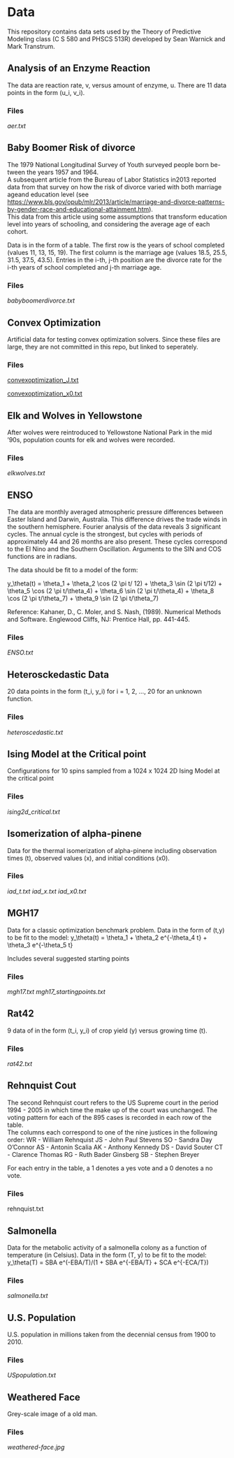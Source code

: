 # Data

This repository contains data sets used by the Theory of Predictive Modeling class (C S 580 and PHSCS 513R) developed by Sean Warnick and Mark Transtrum.

## Analysis of an Enzyme Reaction

The data are reaction rate, v,  versus amount of enzyme, u.
There are 11 data points in the form (u_i, v_i).

### Files

*aer.txt*


## Baby Boomer Risk of divorce

The  1979  National  Longitudinal  Survey  of  Youth  surveyed  people  born  be-tween the years 1957 and 1964.  
A subsequent article from the Bureau of Labor Statistics in2013 reported data from that survey on how the risk of divorce varied with both marriage ageand education level (see https://www.bls.gov/opub/mlr/2013/article/marriage-and-divorce-patterns-by-gender-race-and-educational-attainment.htm).   
This data from this article using  some  assumptions that  transform  education  level  into  years  of  schooling,  and  considering  the  average  age  of  each cohort.

Data is in the form of a table. 
The first row is the years of school completed (values 11, 13, 15, 19).
The first column is the marriage age (values 18.5, 25.5, 31.5, 37.5, 43.5).
Entries in the i-th, j-th position are the divorce rate for the i-th years of school completed and j-th marriage age.

### Files

*babyboomerdivorce.txt*

## Convex Optimization

Artificial data for testing convex optimization solvers.  Since these files are large, they are not committed in this repo, but linked to seperately.

### Files

[convexoptimization_J.txt](https://byu.box.com/s/kul06cnxhirvlnuzij8v6msehxxycnua)

[convexoptimization_x0.txt](https://byu.box.com/s/hkqeqgvsdxtcrl6vllosemuh398kbls5)

## Elk and Wolves in Yellowstone

After wolves were reintroduced to Yellowstone National Park in the mid ’90s, population counts for elk and wolves were recorded.

### Files

*elkwolves.txt*


## ENSO

The data are monthly averaged atmospheric pressure differences between Easter Island and Darwin, Australia.  This difference drives the trade winds in the southern hemisphere.  Fourier analysis of the data reveals 3 significant cycles.  The annual cycle is the strongest, but cycles with periods of approximately 44 and 26 months are also present.  These cycles correspond to the El Nino and the Southern Oscillation.  Arguments to the SIN and COS functions are in radians.

The data should be fit to a model of the form:

y_\theta(t) = \theta_1 + \theta_2 \cos (2 \pi t/ 12) + \theta_3 \sin (2 \pi t/12) + \theta_5 \cos (2 \pi t/\theta_4) + \theta_6 \sin (2 \pi t/\theta_4) + \theta_8 \cos (2 \pi t/\theta_7) + \theta_9 \sin (2 \pi t/\theta_7)

Reference:     Kahaner, D., C. Moler, and S. Nash, (1989). Numerical Methods and Software. Englewood Cliffs, NJ: Prentice Hall, pp. 441-445.

### Files

*ENSO.txt*

## Heterosckedastic Data

20 data points in the form (t_i, y_i) for i = 1, 2, ..., 20 for an unknown function.

### Files

*heteroscedastic.txt*

## Ising Model at the Critical point

Configurations for 10 spins sampled from a 1024 x 1024 2D Ising Model at the critical point

### Files

*ising2d_critical.txt*

## Isomerization of alpha-pinene

Data for the thermal isomerization of alpha-pinene including observation times (t), observed values (x), and initial conditions (x0).

### Files

*iad_t.txt*
*iad_x.txt*
*iad_x0.txt*

## MGH17

Data for a classic optimization benchmark problem.  Data in the form of (t,y) to be fit to the model:
y_\theta(t) = \theta_1 + \theta_2 e^{-\theta_4 t} + \theta_3 e^{-\theta_5 t}

Includes several suggested starting points

### Files

*mgh17.txt*
*mgh17_startingpoints.txt*

## Rat42

9 data of in the form (t_i, y_i) of crop yield (y) versus growing time (t).

### Files

*rat42.txt*

## Rehnquist Cout

The second Rehnquist court refers to the US Supreme court in the period 1994 - 2005 in which time the make up of the court was unchanged.  The voting pattern for each of the 895 cases is recorded in each row of the table.  
The columns each correspond to one of the nine justices in the following order:
WR - William Rehnquist
JS - John Paul Stevens
SO - Sandra Day O’Connor
AS - Antonin Scalia
AK - Anthony Kennedy
DS - David Souter
CT - Clarence Thomas
RG - Ruth Bader Ginsberg
SB - Stephen Breyer

For each entry in the table, a 1 denotes a yes vote and a 0 denotes a no vote.

### Files

rehnquist.txt

## Salmonella

Data for the metabolic activity of a salmonella colony as a function of temperature (in Celsius).
Data in the form (T, y) to be fit to the model:
y_\theta(T) = SBA e^(-EBA/T)/(1 + SBA e^{-EBA/T} + SCA e^{-ECA/T})

### Files

*salmonella.txt*

## U.S. Population

U.S. population in millions taken from the decennial census from 1900 to 2010.

### Files

*USpopulation.txt*

## Weathered Face

Grey-scale image of a old man.

### Files

*weathered-face.jpg*

